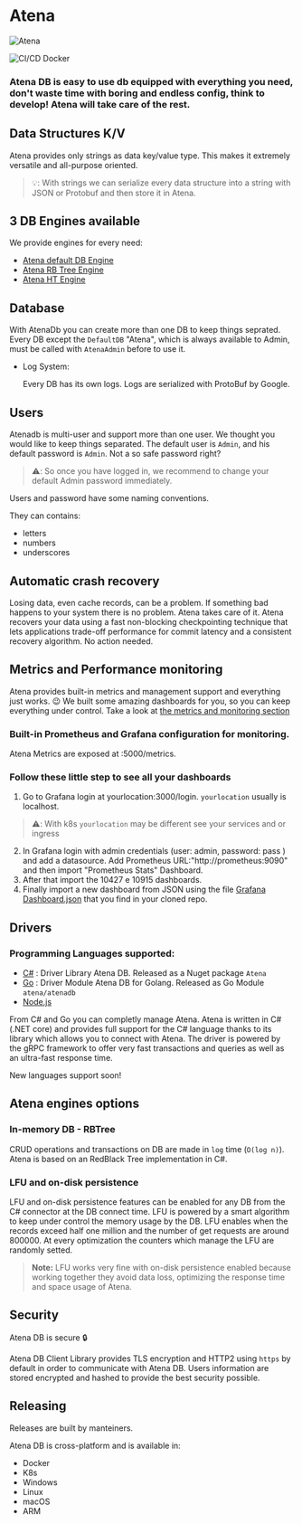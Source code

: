 # Atena

![Atena](Atena.png "Atena Logo")

![CI/CD Docker](https://github.com/mchl-labs/atena/workflows/Docker/badge.svg)

### Atena DB is easy to use db equipped with everything you need, don't waste time with boring and endless config, think to develop! Atena will take care of the rest.

## Data Structures K/V

Atena provides only strings as data key/value type. This makes it extremely versatile and all-purpose oriented.

> 💡: With strings we can serialize every data structure into a string with JSON or Protobuf and then store it in Atena.

## 3 DB Engines available

We provide engines for every need:

* [Atena default DB Engine]()
* [Atena RB Tree Engine]()
* [Atena HT Engine]()

## Database

With AtenaDb you can create more than one DB to keep things seprated. Every DB except the `DefaultDB` "Atena", which is always available to Admin, must be called with `AtenaAdmin` before to use it.
- Log System:
    
    Every DB has its own logs. Logs are serialized with ProtoBuf by Google.

## Users

Atenadb is multi-user and support more than one user. We thought you would like to keep things separated.
The default user is `Admin`, and his default password is `Admin`. Not a so safe password right?

> ⚠️: So once you have logged in, we recommend to change your default Admin password immediately.

Users and password have some naming conventions.

They can contains:

* letters
* numbers
* underscores

## Automatic crash recovery

Losing data, even cache records, can be a problem. If something bad happens to your system there is no problem. Atena takes care of it. Atena recovers your data using a fast non-blocking checkpointing technique that lets applications trade-off performance for commit latency and a consistent recovery algorithm. No action needed.

## Metrics and Performance monitoring

Atena provides built-in metrics and management support and everything just works. 😉 We built some amazing dashboards for you, so you can keep everything under control. Take a look at [ the metrics and monitoring section]()

### Built-in Prometheus and Grafana configuration for monitoring.

Atena Metrics are exposed at :5000/metrics.

### Follow these little step to see all your dashboards

1. Go to Grafana login at yourlocation:3000/login. `yourlocation` usually is localhost.
> ⚠️: With k8s `yourlocation` may be different see your services and or ingress
2. In Grafana login with admin credentials (user: admin, password: pass ) and add a datasource. Add Prometheus URL:"http://prometheus:9090" and then import "Prometheus Stats" Dashboard.
3. After that import the 10427 e 10915 dashboards.
4. Finally import a new dashboard from JSON using the file [Grafana Dashboard.json](https://github.com/mchl-labs/atenadb-docker-setup/blob/master/Grafana%20Dashboard.json) that you find in your cloned repo.

## Drivers

### Programming Languages supported:

* [C#](develop/dotnet) : Driver Library Atena DB. Released as a Nuget package `Atena`
* [Go](develop/go)     : Driver Module Atena DB for Golang. Released as Go Module `atena/atenadb`
* [Node.js](develop/nodejs)

From C# and Go you can completly manage Atena. Atena is written in C# (.NET core) and provides full support for the C# language thanks to its library which allows you to connect with Atena. The driver is powered by the gRPC framework to offer very fast transactions and queries as well as an ultra-fast response time.

New languages support soon!

## Atena engines options

### In-memory DB - RBTree

CRUD operations and transactions on DB are made in `log` time (`O(log n)`). Atena is based on an RedBlack Tree implementation in C#.

### LFU and on-disk persistence

LFU and on-disk persistence features can be enabled for any DB from the C# connector at the DB connect time. LFU is powered by a smart algorithm to keep under control the memory usage by the DB. LFU enables when the records exceed half one million and the number of get requests are around 800000. At every optimization the counters which manage the LFU are randomly setted.

> **Note:** LFU works very fine with on-disk persistence enabled because working together they avoid data loss, optimizing the response time and space usage of Atena.

## Security

Atena DB is secure :lock:

Atena DB Client Library provides TLS encryption and HTTP2 using `https` by default in order to communicate with Atena DB.
Users information are stored encrypted and hashed to provide the best security possible.

## Releasing

Releases are built by manteiners.

Atena DB is cross-platform and is available in:

* Docker
* K8s
* Windows
* Linux
* macOS
* ARM
